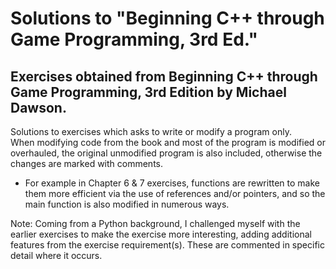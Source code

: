 # Solutions to "Beginning C++ through Game Programming, 3rd Ed."
## Exercises obtained from Beginning C++ through Game Programming, 3rd Edition by Michael Dawson.  
Solutions to exercises which asks to write or modify a program only.  
When modifying code from the book and most of the program is modified or overhauled, the original unmodified program is also included, otherwise the changes are marked with comments.  
- For example in Chapter 6 & 7 exercises, functions are rewritten to make them more efficient via the use of references and/or pointers, and so the main function is also modified in numerous ways.

Note: Coming from a Python background, I challenged myself with the earlier exercises to make the exercise more interesting, adding additional features from the exercise requirement(s). These are commented in specific detail where it occurs.  